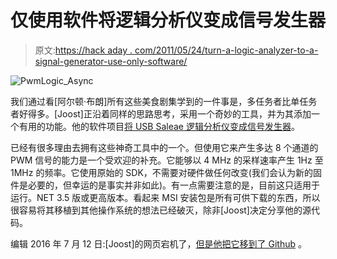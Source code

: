 # 仅使用软件将逻辑分析仪变成信号发生器

> 原文:[https://hack aday . com/2011/05/24/turn-a-logic-analyzer-to-a-signal-generator-use-only-software/](https://hackaday.com/2011/05/24/turn-a-logic-analyzer-into-a-signal-generator-using-only-software/)

![](../Images/814667c322153b2050a17ac5f9df2fb3.png "PwmLogic_Async")

我们通过看[阿尔顿·布朗]所有这些美食剧集学到的一件事是，多任务者比单任务者好得多。[Joost]正沿着同样的思路思考，采用一个奇妙的工具，并为其添加一个有用的功能。他的软件项目[将 USB Saleae 逻辑分析仪变成信号发生器](http://brrrbaybay.com/index.php/pwm-logic-202121545/about)。

已经有很多理由去拥有这些神奇工具中的一个。但使用它来产生多达 8 个通道的 PWM 信号的能力是一个受欢迎的补充。它能够以 4 MHz 的采样速率产生 1Hz 至 1MHz 的频率。它使用原始的 SDK，不需要对硬件做任何改变(我们会认为新的固件是必要的，但幸运的是事实并非如此)。有一点需要注意的是，目前这只适用于运行。NET 3.5 版或更高版本。看起来 MSI 安装包是所有可供下载的东西，所以很容易将其移植到其他操作系统的想法已经破灭，除非[Joost]决定分享他的源代码。

编辑 2016 年 7 月 12 日:[Joost]的网页宕机了，[但是他把它移到了 Github](https://github.com/joosthaverkort/PWMLogic) 。